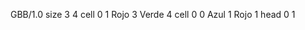 <gs-board without-header> GBB/1.0
size 3 4
cell 0 1 Rojo 3 Verde 4 
cell 0 0 Azul 1 Rojo 1 
head 0 1 </gs-board>